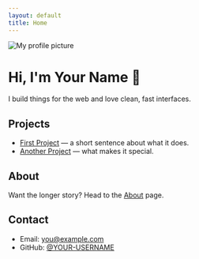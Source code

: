 ```yaml
---
layout: default
title: Home
---
```

![My profile picture](/assets/img/profile.jpg)

# Hi, I'm **Your Name** 👋
I build things for the web and love clean, fast interfaces.

## Projects
- [First Project](/projects/01-first-project) — a short sentence about what it does.
- [Another Project](#) — what makes it special.

## About
Want the longer story? Head to the [About](/about) page.

## Contact
- Email: you@example.com  
- GitHub: [@YOUR-USERNAME](https://github.com/YOUR-USERNAME)

